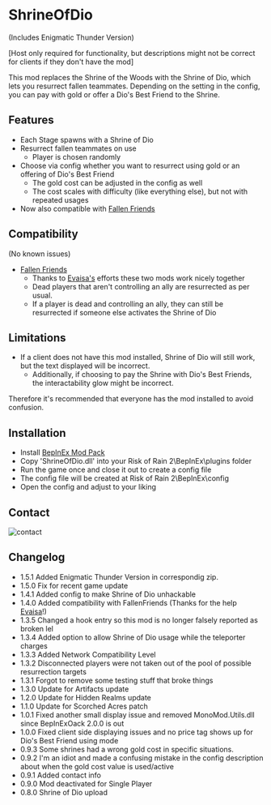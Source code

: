 
# ShrineOfDio

(Includes Enigmatic Thunder Version)

[Host only required for functionality, but descriptions might not be correct for clients if they don't have the mod]

This mod replaces the Shrine of the Woods with the Shrine of Dio, which lets you resurrect fallen teammates.
Depending on the setting in the config, you can pay with gold or offer a Dio's Best Friend to the Shrine.


## Features
- Each Stage spawns with a Shrine of Dio
- Resurrect fallen teammates on use
	- Player is chosen randomly
- Choose via config whether you want to resurrect using gold or an offering of Dio's Best Friend
	- The gold cost can be adjusted in the config as well
	- The cost scales with difficulty (like everything else), but not with repeated usages
- Now also compatible with [Fallen Friends](https://thunderstore.io/package/evGiac/FallenFriends/)

## Compatibility
(No known issues)

- [Fallen Friends](https://thunderstore.io/package/evGiac/FallenFriends/)
	- Thanks to [Evaisa's](https://thunderstore.io/package/evGiac/) efforts these two mods work nicely together
	- Dead players that aren't controlling an ally are resurrected as per usual. 
	- If a player is dead and controlling an ally, they can still be resurrected if someone else activates the Shrine of Dio

## Limitations
- If a client does not have this mod installed, Shrine of Dio will still work, but the text displayed will be incorrect. 
	- Additionally, if choosing to pay the Shrine with Dio's Best Friends, the interactability glow might be incorrect.

Therefore it's recommended that everyone has the mod installed to avoid confusion.

## Installation

- Install [BepInEx Mod Pack](https://thunderstore.io/package/bbepis/BepInExPack/)
- Copy 'ShrineOfDio.dll' into your Risk of Rain 2\BepInEx\plugins folder
- Run the game once and close it out to create a config file
- The config file will be created at Risk of Rain 2\BepInEx\config
- Open the config and adjust to your liking

## Contact
![contact](https://i.imgur.com/gPBrPrQ.png)


## Changelog
- 1.5.1 Added Enigmatic Thunder Version in correspondig zip.
- 1.5.0 Fix for recent game update
- 1.4.1 Added config to make Shrine of Dio unhackable
- 1.4.0 Added compatibility with FallenFriends (Thanks for the help [Evaisa](https://thunderstore.io/package/evGiac/)!)
- 1.3.5 Changed a hook entry so this mod is no longer falsely reported as broken lel
- 1.3.4 Added option to allow Shrine of Dio usage while the teleporter charges
- 1.3.3 Added Network Compatibility Level
- 1.3.2 Disconnected players were not taken out of the pool of possible resurrection targets
- 1.3.1 Forgot to remove some testing stuff that broke things
- 1.3.0 Update for Artifacts update
- 1.2.0 Update for Hidden Realms update
- 1.1.0 Update for Scorched Acres patch
- 1.0.1 Fixed another small display issue and removed MonoMod.Utils.dll since BepInExOack 2.0.0 is out
- 1.0.0 Fixed client side displaying issues and no price tag shows up for Dio's Best Friend using mode
- 0.9.3 Some shrines had a wrong gold cost in specific situations.
- 0.9.2 I'm an idiot and made a confusing mistake in the config description about when the gold cost value is used/active
- 0.9.1 Added contact info
- 0.9.0 Mod deactivated for Single Player
- 0.8.0 Shrine of Dio upload
